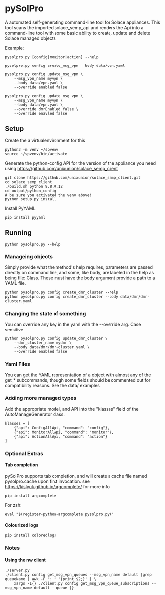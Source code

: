 # pySolPro
A automated self-generating command-line tool for Solace appliances.
This tool scans the imported solace_semp_api and renders the Api into a command-line tool with some basic ability to 
create, update and delete Solace managed objects.

Example:

    pysolpro.py [config|monitor|action] --help

    pysolpro.py config create_msg_vpn --body data/vpn.yaml

    pysolpro.py config update_msg_vpn \
        --msg_vpn_name myvpn \
        --body data/vpn.yaml \
        --override enabled false

    pysolpro.py config update_msg_vpn \
        --msg_vpn_name myvpn \
        --body data/vpn.yaml \
        --override dmrEnabled false \
        --override enavled false

## Setup

Create the a virtualenvironment for this

    python3 -m venv ~/spvenv
    source ~/spvenv/bin/activate

Generate the python-config API for the version of the appliance you need using https://github.com/unixunion/solace_semp_client

    git clone https://github.com/unixunion/solace_semp_client.git
    cd solace_semp_client
    ./build.sh python 9.8.0.12
    cd output/python_config
    # be sure you activated the venv above! 
    python setup.py install

Install PyYAML

    pip install pyyaml

## Running

    python pysolpro.py --help
    
### Manageing objects

Simply provide what the method's help requires, parameters are passed directly on command line, and some, like body, are 
labeled in the help as being file: Class. These must have the body argument provide a path to a YAML file.

    python pysolpro.py config create_dmr_cluster --help
    python pysolpro.py config create_dmr_cluster --body data/dmr/dmr-cluster.yaml

### Changing the state of something

You can override any key in the yaml with the --override arg.
Case sensitive.

    python pysolpro.py config update_dmr_cluster \
        --dmr_cluster_name mydmr \
        --body data/dmr/dmr-cluster.yaml \
        --override enabled false 

### Yaml Files

You can get the YAML representation of a object with almost any of the get_* subcommands, 
though some fields should be commented out for compatibility reasons. See the data/ examples

### Adding more managed types

Add the appropriate model, and API into the "klasses" field of the AutoManageGenerator class.

    klasses = [
        {"api": ConfigAllApi, "command": "config"},
        {"api": MonitorAllApi, "command": "monitor"},
        {"api": ActionAllApi, "command": "action"}
    ]

### Optional Extras
#### Tab completion

pySolPro supports tab completion, and will create a cache file named pysolpro.cache upon first invocation. 
see https://kislyuk.github.io/argcomplete/ for more info

    pip install argcomplete

For zsh:

    eval "$(register-python-argcomplete pysolpro.py)"

#### Colourized logs

    pip install coloredlogs

### Notes 

#### Using the nw client

    ./server.py
    ./client.py config get_msg_vpn_queues --msg_vpn_name default |grep queueName | awk -F ": " '{print $2;}' | \
        xargs -I{} ./client.py config get_msg_vpn_queue_subscriptions --msg_vpn_name default --queue {}